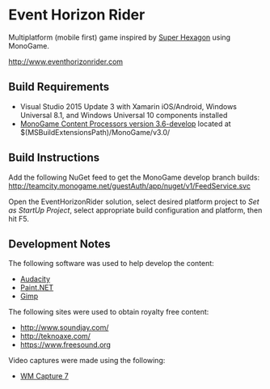 Event Horizon Rider
===================

Multiplatform (mobile first) game inspired by [Super Hexagon](http://www.superhexagon.com) using MonoGame.

http://www.eventhorizonrider.com

Build Requirements
------------------
 * Visual Studio 2015 Update 3 with Xamarin iOS/Android, Windows Universal 8.1, and Windows Universal 10 components installed
 * [MonoGame Content Processors version 3.6-develop](http://teamcity.monogame.net/repository/download/MonoGame_PackagingWindows/latest.lastSuccessful/MonoGameSetup.exe?guest=1) located at $(MSBuildExtensionsPath)/MonoGame/v3.0/

Build Instructions
------------------
Add the following NuGet feed to get the MonoGame develop branch builds:
http://teamcity.monogame.net/guestAuth/app/nuget/v1/FeedService.svc

Open the EventHorizonRider solution, select desired platform project to *Set as StartUp Project*, select appropriate
build configuration and platform, then hit F5.

Development Notes
-----------------
The following software was used to help develop the content:

 * [Audacity](http://audacity.sourceforge.net/)
 * [Paint.NET](http://www.getpaint.net/)
 * [Gimp](http://www.gimp.org/)

The following sites were used to obtain royalty free content:

 * http://www.soundjay.com/
 * http://teknoaxe.com/
 * https://www.freesound.org

Video captures were made using the following:

 * [WM Capture 7](http://wmrecorder.com/products/wm-capture/)
